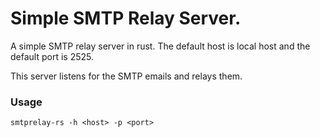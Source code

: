 # Simple SMTP Relay Server.

A simple SMTP relay server in rust. The default host is local host and the default port is 2525.

This server listens for the SMTP emails and relays them.

### Usage

```smtprelay-rs -h <host> -p <port>```
